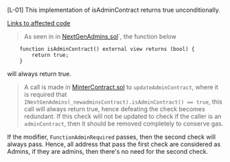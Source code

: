 [L-01] This implementation of isAdminContract returns true unconditionally. 

[Links to affected code](https://github.com/code-423n4/2023-10-nextgen/blob/8b518196629faa37eae39736837b24926fd3c07c/smart-contracts/NextGenAdmins.sol#L83C1-L85C6)
> As seen in in [NextGenAdmins.sol](https://github.com/code-423n4/2023-10-nextgen/blob/main/smart-contracts/NextGenAdmins.sol)`, the function below
```
    function isAdminContract() external view returns (bool) {
        return true;
    }
```
will always return true. 

> A call is made in [MinterContract.sol](https://github.com/code-423n4/2023-10-nextgen/blob/8b518196629faa37eae39736837b24926fd3c07c/smart-contracts/MinterContract.sol#L455) to `updateAdminContract`, where it is required that `INextGenAdmins(_newadminsContract).isAdminContract() == true`, this call will always return true, hence defeating the check becomes redundant. If this check will not be updated to check if the caller is an `adminContract`, then it should be removed completely to conserve gas.

If the modifier, `FunctionAdminRequired` passes, then the second check will always pass. Hence, all address that pass the first check are considered as Admins, if they are admins, then there's no need for the second check.
